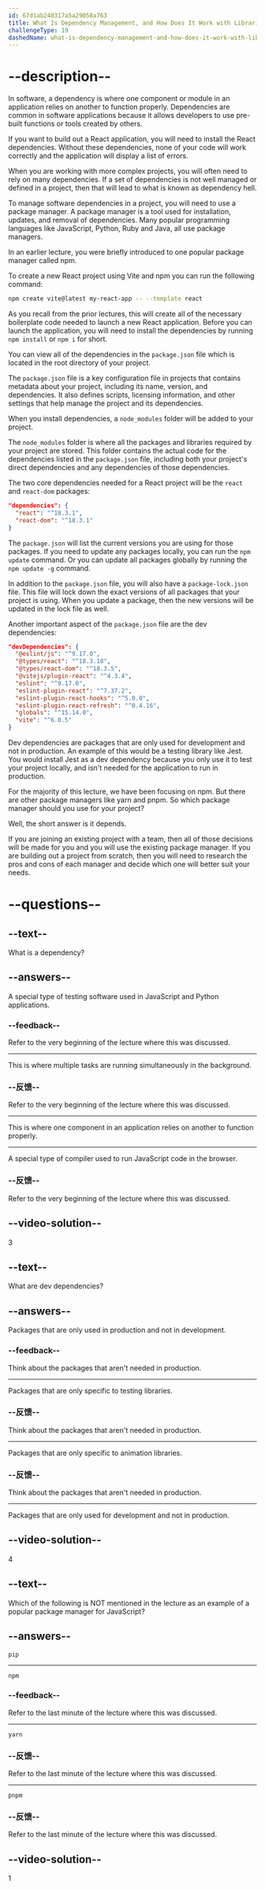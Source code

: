 ```yaml
---
id: 67d1ab248317a5a29058a763
title: What Is Dependency Management, and How Does It Work with Libraries Like React?
challengeType: 19
dashedName: what-is-dependency-management-and-how-does-it-work-with-libraries-like-react
---
```


# --description--

In software, a dependency is where one component or module in an application relies on another to function properly. Dependencies are common in software applications because it allows developers to use pre-built functions or tools created by others.

If you want to build out a React application, you will need to install the React dependencies. Without these dependencies, none of your code will work correctly and the application will display a list of errors.

When you are working with more complex projects, you will often need to rely on many dependencies. If a set of dependencies is not well managed or defined in a project, then that will lead to what is known as dependency hell.

To manage software dependencies in a project, you will need to use a package manager. A package manager is a tool used for installation, updates, and removal of dependencies. Many popular programming languages like JavaScript, Python, Ruby and Java, all use package managers.

In an earlier lecture, you were briefly introduced to one popular package manager called npm.

To create a new React project using Vite and npm you can run the following command:

```sh
npm create vite@latest my-react-app -- --template react
```

As you recall from the prior lectures, this will create all of the necessary boilerplate code needed to launch a new React application. Before you can launch the application, you will need to install the dependencies by running `npm install` or `npm i` for short.

You can view all of the dependencies in the `package.json` file which is located in the root directory of your project.

The `package.json` file is a key configuration file in projects that contains metadata about your project, including its name, version, and dependencies. It also defines scripts, licensing information, and other settings that help manage the project and its dependencies.

When you install dependencies, a `node_modules` folder will be added to your project.

The `node_modules` folder is where all the packages and libraries required by your project are stored. This folder contains the actual code for the dependencies listed in the `package.json` file, including both your project's direct dependencies and any dependencies of those dependencies.

The two core dependencies needed for a React project will be the `react` and `react-dom` packages:

```json
"dependencies": {
  "react": "^18.3.1",
  "react-dom": "^18.3.1"
}
```

The `package.json` will list the current versions you are using for those packages. If you need to update any packages locally, you can run the `npm update` command. Or you can update all packages globally by running the `npm update -g` command.

In addition to the `package.json` file, you will also have a `package-lock.json` file. This file will lock down the exact versions of all packages that your project is using. When you update a package, then the new versions will be updated in the lock file as well.

Another important aspect of the `package.json` file are the dev dependencies:

```json
"devDependencies": {
  "@eslint/js": "^9.17.0",
  "@types/react": "^18.3.18",
  "@types/react-dom": "^18.3.5",
  "@vitejs/plugin-react": "^4.3.4",
  "eslint": "^9.17.0",
  "eslint-plugin-react": "^7.37.2",
  "eslint-plugin-react-hooks": "^5.0.0",
  "eslint-plugin-react-refresh": "^0.4.16",
  "globals": "^15.14.0",
  "vite": "^6.0.5"
}
```

Dev dependencies are packages that are only used for development and not in production. An example of this would be a testing library like Jest. You would install Jest as a dev dependency because you only use it to test your project locally, and isn't needed for the application to run in production.

For the majority of this lecture, we have been focusing on npm. But there are other package managers like yarn and pnpm. So which package manager should you use for your project?

Well, the short answer is it depends.

If you are joining an existing project with a team, then all of those decisions will be made for you and you will use the existing package manager. If you are building out a project from scratch, then you will need to research the pros and cons of each manager and decide which one will better suit your needs.

# --questions--

## --text--

What is a dependency?

## --answers--

A special type of testing software used in JavaScript and Python applications.

### --feedback--

Refer to the very beginning of the lecture where this was discussed.

---

This is where multiple tasks are running simultaneously in the background.

### --反馈--

Refer to the very beginning of the lecture where this was discussed.

---

This is where one component in an application relies on another to function properly.

---

A special type of compiler used to run JavaScript code in the browser.

### --反馈--

Refer to the very beginning of the lecture where this was discussed.

## --video-solution--

3

## --text--

What are dev dependencies?

## --answers--

Packages that are only used in production and not in development.

### --feedback--

Think about the packages that aren't needed in production.

---

Packages that are only specific to testing libraries.

### --反馈--

Think about the packages that aren't needed in production.

---

Packages that are only specific to animation libraries.

### --反馈--

Think about the packages that aren't needed in production.

---

Packages that are only used for development and not in production.

## --video-solution--

4

## --text--

Which of the following is NOT mentioned in the lecture as an example of a popular package manager for JavaScript?

## --answers--

`pip`

---

`npm`

### --feedback--

Refer to the last minute of the lecture where this was discussed.

---

`yarn`

### --反馈--

Refer to the last minute of the lecture where this was discussed.

---

`pnpm`

### --反馈--

Refer to the last minute of the lecture where this was discussed.

## --video-solution--

1

